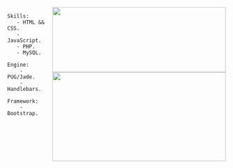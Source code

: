 <img align="right" src="https://github-readme-stats.vercel.app/api?username=alexsandersilv&show_icons=true&count_private=truehide=contribs,prs" width="400" height="150" />

<img align="right" src="https://github-readme-stats.vercel.app/api/top-langs/?username=alexsandersilv&layout=compact" width="400" height="205" />

```
Skills:
   - HTML && CSS.
   - JavaScript.
   - PHP.
   - MySQL.
```

```
Engine:
    - PUG/Jade.
    - Handlebars.
```

```
Framework:
    - Bootstrap.
````
